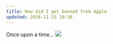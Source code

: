 ```yaml
---
title: How did I get banned from Apple
updated: 2016-11-25 10:38
---
```


Once upon a time...
<img src="http://www.hullsdrivein.com/wp-content/uploads/2015/01/COMING-SOON.jpg"/>
